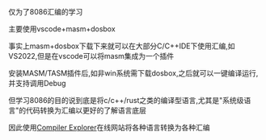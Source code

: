 仅为了8086汇编的学习

主要使用vscode+masm+dosbox

事实上masm+dosbox下载下来就可以在大部分C/C++IDE下使用汇编,如VS2022,但是在vscode可以将masm集成为一个插件

安装MASM/TASM插件后,如非win系统需下载dosbox,之后就可以一键编译运行,并支持调用Debug

但学习8086的目的说到底是将c/c++/rust之类的编译型语言,尤其是"系统级语言"的代码转换为汇编以更好的了解语言底层

因此使用[Compiler Explorer](https://godbolt.org/)在线网站将各种语言转换为各种汇编
